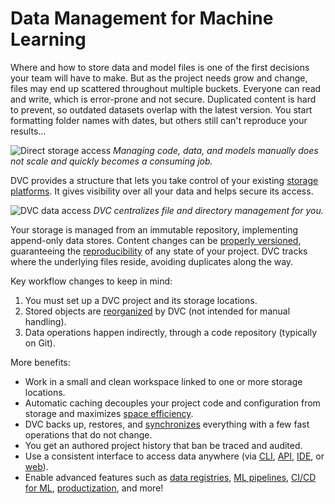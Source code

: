 # Data Management for Machine Learning

<!--
## Data Management for Machine Learning
-->

Where and how to store data and model files is one of the first decisions your
team will have to make. But as the project needs grow and change, files may end
up scattered throughout multiple buckets. Everyone can read and write, which is
error-prone and not secure. Duplicated content is hard to prevent, so outdated
datasets overlap with the latest version. You start formatting folder names with
dates, but others still can't reproduce your results...

![Direct storage access](/img/manual_data_management.png) _Managing code, data,
and models manually does not scale and quickly becomes a consuming job._

DVC provides a structure that lets you take control of your existing [storage
platforms]. It gives visibility over all your data and helps secure its access.

![DVC data access](/img/dvc_managed_storage.png) _DVC centralizes file and
directory management for you._

Your storage is managed from an immutable <abbr>repository</abbr>, implementing
append-only data stores. Content changes can be [properly versioned],
guaranteeing the [reproducibility] of any state of your project. DVC tracks
where the underlying files reside, avoiding duplicates along the way.

[storage platforms]: /doc/command-reference/remote/add#supported-storage-types
[properly versioned]: /doc/use-cases/versioning-data-and-models
[reproducibility]: /doc/user-guide/pipelines

Key workflow changes to keep in mind:

1. You must set up a <abbr>DVC project</abbr> and its storage locations.
1. Stored objects are [reorganized] by DVC (not intended for manual handling).
1. Data operations happen indirectly, through a code repository (typically on
   Git).

[reorganized]:
  /doc/user-guide/project-structure/internal-files#structure-of-the-cache-directory
[indirectly]: https://en.wikipedia.org/wiki/Indirection

More benefits:

- Work in a small and clean <abbr>workspace</abbr> linked to one or more storage
  locations.
- Automatic <abbr>caching</abbr> decouples your project code and configuration
  from storage and maximizes [space efficiency].
- DVC backs up, restores, and [synchronizes] everything with a few fast
  operations that do not change.
- You get an authored project history that ban be traced and audited.
- Use a consistent interface to access data anywhere (via [CLI], [API], [IDE],
  or [web]).
- Enable advanced features such as [data registries], [ML pipelines], [CI/CD for
  ML], [productization], and more!

[space efficiency]: /doc/user-guide/data-management/large-dataset-optimization
[synchronizes]: /doc/command-reference/remote
[cli]: /doc/command-reference
[api]: /doc/api-reference
[ide]: /doc/vs-code-extension
[web]: /doc/studio
[data registries]: /doc/use-cases/data-registry
[ml pipelines]: /doc/user-guide/pipelines
[ci/cd for ml]: https://cml.dev/
[productization]: https://mlem.ai/

<!-- ## Usage / More details

DVC establishes a standard way to manage data for ML projects, letting you focus
on more important tasks like data exploration, preparation, etc.

<!-- More technical diagram? -/->

Clean project structure

<!-- Sample code/terminal blocks... -/->

[metafiles] (pointers) / Codification (indirection?)
You can capture all these [with Git] along with the rest of your project's code

[metafiles]: /doc/user-guide/project-structure

Content-addressable cache

Storage locations defined in [config files]

[config files]: /doc/user-guide/project-structure/internal-files
-->

